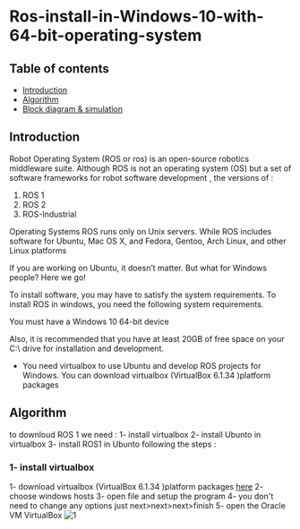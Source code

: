 # Ros-install-in-Windows-10-with-64-bit-operating-system
## Table of contents
* [Introduction](#Introduction)
* [Algorithm](#Algorithm)
* [Block diagram & simulation ](#Block-diagram-&-simulation)

## Introduction
Robot Operating System (ROS or ros) is an open-source robotics middleware suite. Although ROS is not an operating system (OS) but a set of software frameworks for robot software development , the versions of :
1.	ROS 1
2.	ROS 2
3.	ROS-Industrial


Operating Systems ROS runs only on Unix servers. While ROS includes software for Ubuntu, Mac OS X, and Fedora, Gentoo, Arch Linux, and other Linux platforms


If you are working on Ubuntu, it doesn’t matter. But what for Windows people? Here we go!


To install software, you may have to satisfy the system requirements. To install ROS in windows, you need the following system requirements.


You must have a Windows 10 64-bit device


Also, it is recommended that you have at least 20GB of free space on your C:\ drive for installation and development.


 * You need virtualbox to use Ubuntu and  develop ROS projects for Windows. You can download virtualbox (VirtualBox 6.1.34 )platform packages
 
 ## Algorithm
 to downloud ROS 1 we need :
 1- install virtualbox 
 2- install Ubunto in virtualbox 
 3- install ROS1 in Ubunto
   following the steps :
  ### 1- install virtualbox 
  1- download virtualbox (VirtualBox 6.1.34 )platform packages [here](https://www.virtualbox.org/wiki/Downloads) 
  2- choose windows hosts 
  3- open file and setup the program 
  4- you don't need to change any options just next>next>next>finish
  5- open the Oracle VM VirtualBox 
  ![1](https://user-images.githubusercontent.com/64277741/179366616-adc5c727-3d54-40de-b673-f5240ac48b65.PNG)

  
